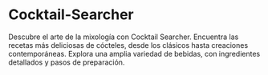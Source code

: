 # Cocktail-Searcher
Descubre el arte de la mixología con Cocktail Searcher. Encuentra las recetas más deliciosas de cócteles, desde los clásicos hasta creaciones contemporáneas. Explora una amplia variedad de bebidas, con ingredientes detallados y pasos de preparación.
